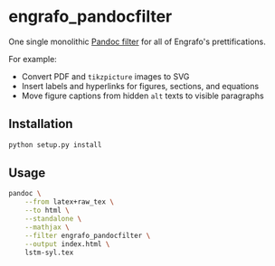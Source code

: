 # engrafo_pandocfilter

One single
monolithic [Pandoc filter](http://pandoc.org/scripting.html) for all
of Engrafo's prettifications.

For example:
* Convert PDF and `tikzpicture` images to SVG
* Insert labels and hyperlinks for figures, sections, and equations
* Move figure captions from hidden `alt` texts to visible paragraphs

## Installation

```sh
python setup.py install
```

## Usage

```sh
pandoc \
    --from latex+raw_tex \
    --to html \
    --standalone \
    --mathjax \
    --filter engrafo_pandocfilter \
    --output index.html \
    lstm-syl.tex
```
